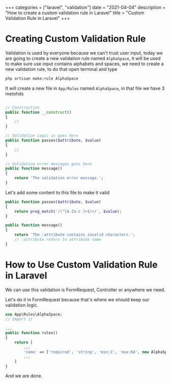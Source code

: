 +++
categories = ["laravel", "validation"]
date = "2021-04-04"
description = "How to create a custom validation rule in Laravel"
title = "Custom Validation Rule in Laravel"
+++

# Creating Custom Validation Rule

Validation is used by everyone because we can't trust user input, today we are going to create a new validation rule named `AlphaSpace`, it will be used to make sure use input contains alphabets and spaces, we need to create a new validation rule, to do that open terminal and type

```bash
php artisan make:rule AlphaSpace
```

It will create a new file in `App/Rules` named `AlphaSpace`, in that file we have 3 metohds
```php

// Construction
public function __construct()
{
    //
}

// Validation Logic is goes here
public function passes($attribute, $value)
{
    //
}

// Validation error messages goes here
public function message()
{
    return 'The validation error message.';
}
```

Let's add some content to this file to make it valid
```php
public function passes($attribute, $value)
{
    return preg_match('/(^[A-Za-z ]+$)+/', $value);
}

public function message()
{
    return 'The :attribute contains invalid characters.';
    // :attribute refers to attribute name
}
```

# How to Use Custom Validation Rule in Laravel

We can use this validation is FormRequest, Controller or anywhere we need.

Let's do it in FormRequest because that's where we should keep our validation logic.

```php
use App\Rules\AlphaSpace;
// Import it

...
public function rules()
{
	return [
		...
		'name' => ['required', 'string', 'min:2', 'max:64', new AlphaSpace],
		...
	]
}
```

And we are done.